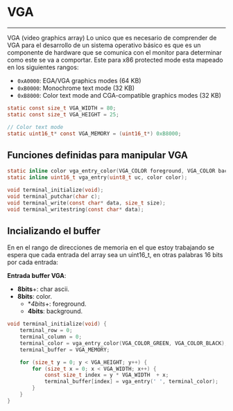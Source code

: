 # VGA
---

VGA (video graphics array) Lo unico que es necesario de comprender de VGA para el desarrollo de un sistema operativo básico es que es un componente de hardware que se comunica con el monitor para determinar como este se va a comportar.
Este para x86 protected mode esta mapeado en los siguientes rangos:

+ ```0xA0000```: EGA/VGA graphics modes (64 KB)
+ ```0xB0000```: Monochrome text mode (32 KB)
+ ```0xB8000```: Color text mode and CGA-compatible graphics modes (32 KB)

```c
static const size_t VGA_WIDTH = 80;
static const size_t VGA_HEIGHT = 25;

// Color text mode
static uint16_t* const VGA_MEMORY = (uint16_t*) 0xB8000;
```

## Funciones definidas para manipular VGA

```c
static inline color vga_entry_color(VGA_COLOR foreground, VGA_COLOR background);
static inline uint16_t vga_entry(uint8_t uc, color color);

void terminal_initialize(void);
void terminal_putchar(char c);
void terminal_write(const char* data, size_t size);
void terminal_writestring(const char* data);
```


## Incializando el buffer
En en el rango de direcciones de memoria en el que estoy trabajando se espera que cada entrada del array sea un uint16_t, en otras palabras 16 bits por cada entrada:

**Entrada buffer VGA**:
+ **8bits**+: char ascii.
+ **8bits**: color.
    + **4bits*+: foreground.
    + **4bits**: background.


```c
void terminal_initialize(void) {
    terminal_row = 0;
    terminal_column = 0;
    terminal_color = vga_entry_color(VGA_COLOR_GREEN, VGA_COLOR_BLACK);
    terminal_buffer = VGA_MEMORY;

    for (size_t y = 0; y < VGA_HEIGHT; y++) {
        for (size_t x = 0; x < VGA_WIDTH; x++) {
            const size_t index = y * VGA_WIDTH  + x;
            terminal_buffer[index] = vga_entry(' ', terminal_color);
        }
    }
}
```
